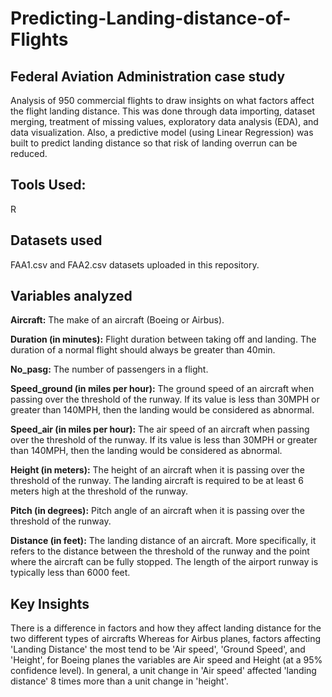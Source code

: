 # Predicting-Landing-distance-of-Flights

## Federal Aviation Administration case study 
Analysis of 950 commercial flights to draw insights on what factors affect the flight landing distance. This was done through data importing, dataset merging, treatment of missing values, exploratory data analysis (EDA), and data visualization.
Also, a predictive model (using Linear Regression) was built to predict landing distance so that risk of landing overrun can be reduced.

## Tools Used:
R

## Datasets used
FAA1.csv and FAA2.csv datasets uploaded in this repository.

## Variables analyzed
**Aircraft:** The make of an aircraft (Boeing or Airbus).

**Duration (in minutes):** Flight duration between taking off and landing. The duration of a normal flight should always be greater than 40min.

**No_pasg:** The number of passengers in a flight.

**Speed_ground (in miles per hour):** The ground speed of an aircraft when passing over the threshold of the runway. If its value is less than 30MPH or greater than 140MPH, then the landing would be considered as abnormal.

**Speed_air (in miles per hour):** The air speed of an aircraft when passing over the threshold of the runway. If its value is less than 30MPH or greater than 140MPH, then the landing would be considered as abnormal.

**Height (in meters):** The height of an aircraft when it is passing over the threshold of the runway. The landing aircraft is required to be at least 6 meters high at the threshold of the runway.

**Pitch (in degrees):** Pitch angle of an aircraft when it is passing over the threshold of the runway.

**Distance (in feet):** The landing distance of an aircraft. More specifically, it refers to the distance between the threshold of the runway and the point where the aircraft can be fully stopped. The length of the airport runway is typically less than 6000 feet.

## Key Insights
There is a difference in factors and how they affect landing distance for the two different types of aircrafts
Whereas for Airbus planes, factors affecting 'Landing Distance' the most tend to be 'Air speed', 'Ground Speed', and 'Height', for Boeing planes the variables are Air speed and Height (at a 95% confidence level).
In general, a unit change in 'Air speed' affected 'landing distance' 8 times more than a unit change in 'height'.
